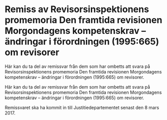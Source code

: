 # Remiss av Revisorsinspektionens promemoria Den framtida revisionen Morgondagens kompetenskrav – ändringar i förordningen (1995:665) om revisorer

Här kan du ta del av remissvar från dem som har ombetts att svara på Revisorsinspektionens promemoria Den framtida revisionen Morgondagens kompetenskrav – ändringar i förordningen (1995:665) om revisorer.

Här kan du ta del av remissvar från dem som har ombetts att svara på Revisorsinspektionens promemoria Den framtida revisionen Morgondagens kompetenskrav – ändringar i förordningen (1995:665) om revisorer.

Remissvaret ska ha kommit in till Justitiedepartementet senast den 8 mars 2017.
